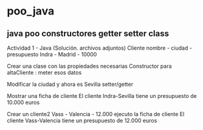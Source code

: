 # poo_java
java poo constructores getter setter class 
---------------------------------------------
Actividad 1 - Java
(Solución. archivos adjuntos)
Cliente
nombre - ciudad - presupuesto
Indra - Madrid - 10000


Crear una clase con las propiedades necesarias
Constructor para altaCliente : meter esos datos


Modificar la ciudad y ahora es Sevilla
setter/getter


Mostrar una ficha de cliente
El cliente Indra-Sevilla tiene un presupuesto de 10.000 euros


Crear un cliente2
Vass - Valencia - 12.000
ejecuto la ficha de cliente
El cliente Vass-Valencia tiene un presupuesto de 12.000 euros
